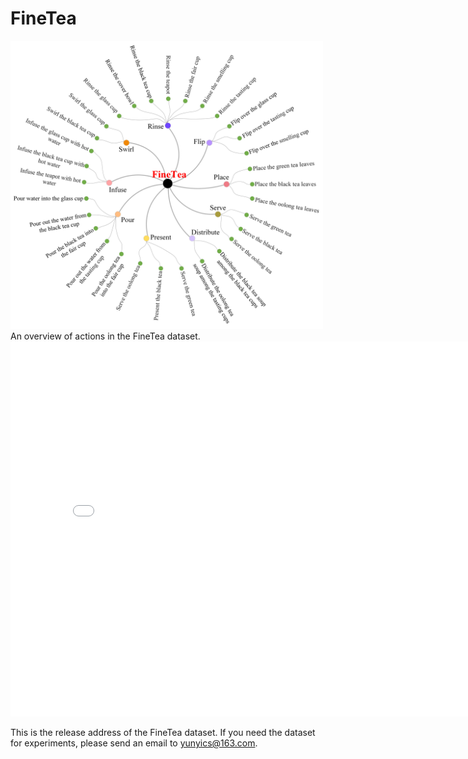 # FineTea
<img src="https://github.com/Changwei-Ouyang/FineTea/blob/main/finetea.png" width="500px"> 
An overview of actions in the FineTea dataset.

<iframe 
src="[视频或者网页路径](https://github.com/Changwei-Ouyang/FineTea/blob/main/Flip over the glass cup.mp4)" 
scrolling="no" 
border="0" 
frameborder="no" 
framespacing="0" 
allowfullscreen="true" 
height=600 
width=800> 
</iframe>

This is the release address of the FineTea dataset. If you need the dataset for experiments, please send an email to yunyics@163.com.
